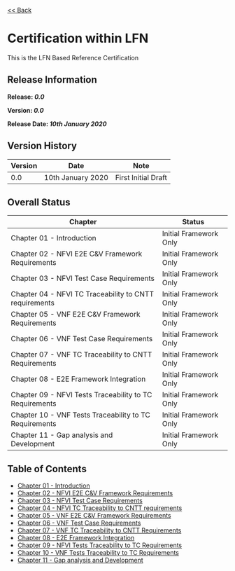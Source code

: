 [<< Back](../)

# Certification within LFN

This is the LFN Based Reference Certification

## Release Information
**Release: _0.0_**

**Version: _0.0_**

**Release Date: _10th January 2020_**

## Version History

| Version | Date | Note
| --- | --- | --- |
| 0.0 | 10th January 2020 | First Initial Draft|


## Overall Status

| Chapter | Status |
| --- | --- |
| Chapter 01 - Introduction                               | Initial Framework Only |
| Chapter 02 - NFVI E2E C&V Framework Requirements        | Initial Framework Only |
| Chapter 03 - NFVI Test Case Requirements                | Initial Framework Only |
| Chapter 04 - NFVI TC Traceability to CNTT requirements  | Initial Framework Only |
| Chapter 05 - VNF E2E C&V Framework Requirements         | Initial Framework Only |
| Chapter 06 - VNF Test Case Requirements                 | Initial Framework Only |
| Chapter 07 - VNF TC Traceability to CNTT Requirements   | Initial Framework Only |
| Chapter 08 - E2E Framework Integration                  | Initial Framework Only |
| Chapter 09 - NFVI Tests Traceability to TC Requirements | Initial Framework Only |
| Chapter 10 - VNF Tests Traceability to TC Requirements  | Initial Framework Only |
| Chapter 11 - Gap analysis and Development               | Initial Framework Only |

## Table of Contents
* [Chapter 01 - Introduction](chapters/chapter01.md)
* [Chapter 02 - NFVI E2E C&V Framework Requirements](chapters/chapter02.md)
* [Chapter 03 - NFVI Test Case Requirements](chapters/chapter03.md)
* [Chapter 04 - NFVI TC Traceability to CNTT requirements ](chapters/chapter04.md)
* [Chapter 05 - VNF E2E C&V Framework Requirements](chapters/chapter05.md)
* [Chapter 06 - VNF Test Case Requirements](chapters/chapter06.md)
* [Chapter 07 - VNF TC Traceability to CNTT Requirements](chapters/chapter07.md)
* [Chapter 08 - E2E Framework Integration](chapters/chapter08.md)
* [Chapter 09 - NFVI Tests Traceability to TC Requirements](chapters/chapter09.md)
* [Chapter 10 - VNF Tests Traceability to TC Requirements](chapters/chapter10.md)
* [Chapter 11 - Gap analysis and Development](chapters/chapter11.md)